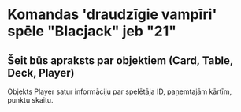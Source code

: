 # Komandas 'draudzīgie vampīri' spēle "Blacjack" jeb "21"
## Šeit būs apraksts par objektiem (Card, Table, Deck, Player)
Objekts Player satur informāciju par spelētāja ID, paņemtajām kārtīm, punktu skaitu.